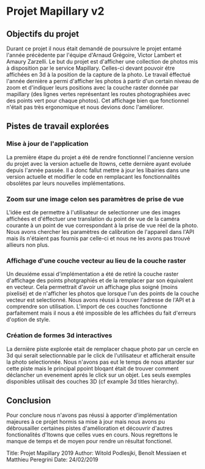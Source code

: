 # Projet Mapillary v2

## Objectifs du projet
Durant ce projet il nous était demandé de poursuivre le projet entamé l'année précèdente par l'équipe d'Arnaud Grégoire, Victor Lambert et Amaury Zarzelli. Le but du projet est d'afficher une collection de photos mis à disposition par le service Mapillary. Celles-ci devant pouvoir étre affichées en 3d à la position de la capture de la photo.
Le travail éffectué l'année dernière a permi d'afficher les photos à partir d'un certain niveau de zoom et d'indiquer leurs positions avec la couche raster donnée par mapillary (des lignes vertes représentant les routes photographiées avec des points vert pour chaque photos).
Cet affichage bien que fonctionnel n'était pas très ergonomique et nous devions donc l'améliorer.

## Pistes de travail explorées

### Mise à jour de l'application

La première étape du projet a été de rendre fonctionnel l'ancienne version du projet avec la version actuelle de Itowns, cette dernière ayant evoluée depuis l'année passée. Il a donc fallut mettre à jour les libairies dans une version actuelle et modifier le code en remplacant les fonctionnalités obsolétes par leurs nouvelles implémentations.

### Zoom sur une image celon ses paramètres de prise de vue

L'idée est de permettre à l'utilisateur de selectionner une des images affichées et d'éffectuer une translation du point de vue de la caméra courante à un point de vue correspondant à la prise de vue réel de la photo. Nous avons chercher les paramètres de calibration de l'appareil dans l'API mais ils n'étaient pas fournis par celle-ci et nous ne les avons pas trouvé allieurs non plus.

### Affichage d'une couche vecteur au lieu de la couche raster

Un deuxiéme essai d'implémentation a été de retiré la couche raster d'affichage des points photgraphiés et de la remplacer par son équivalent en vecteur. Cela permettrait d'avoir un affichage plus soigné (moins pixelisé) et de n'afficher les photos que lorsque l'un des points de la couche vecteur est selectionné. Nous avons réussi à trouver l'adresse de l'API et à comprendre son utilisation. L'import de ces couches fonctionne parfaitement mais il nous a été impossible de les affichées du fait d'erreurs d'option de style.

### Création de formes 3d interactives  

La dernière piste explorée etait de remplacer chaque photo par un cercle en 3d qui serait selectionnable par le click de l'utilisateur et afficherait ensuite la photo selectionnée. Nous n'avons pas eut le temps de nous attarder sur cette piste mais le principal ppoint bloqant était de trouver comment déclancher un evenement aprés le click sur un objet. Les seuls exemples disponibles utilisait des couches 3D (cf example 3d titles hierarchy).
  

## Conclusion

Pour conclure nous n'avons pas réussi à apporter d'implémentation majeures à ce projet hormis sa mise à jour mais nous avons pu débrousailler certaines pistes d'amélioration et découvrir d'autres fonctionalités d'Itowns que celles vues en cours. Nous regrettons le manque de temps et de moyen pour rendre un résultat fonctionel.


Title: Projet Mapillary 2019
Author: Witold Podlesjki, Benoît Messiaen et Matthieu Peregrini
Date: 24/02/2019
